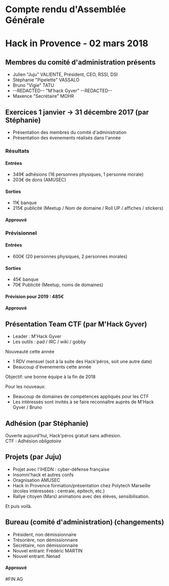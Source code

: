 # Compte rendu d'Assemblée Générale
# Hack in Provence - 02 mars 2018

## Membres du comité d'administration présents
- Julien "Juju" VALIENTE, Président, CEO, RSSI, DSI
- Stéphanie "Pipelette" VASSALO
- Bruno "Vigie" TATU
- --REDACTED-- "M'hack Gyver" --REDACTED--
- Maxence "Secrétaire" MOHR


## Exercices 1 janvier -> 31 décembre 2017 (par Stéphanie)
- Présentation des membres du comité d'administration
- Présentation des évenements réalisés dans l'année


### Résultats
#### Entrées

- 349€ adhésions (16 personnes physiques, 1 personne morale)
- 203€ de dons (AMUSEC)

#### Sorties

- 11€ banque
- 215€ publicité (Meetup / Nom de domaine / Roll UP / affiches / stickers)

#### Approuvé

### Prévisionnel

#### Entrées

- 600€ (20 personnes physiques, 2 personnes morales)

#### Sorties
- 45€ banque
- 70€ Publicité (Meetup, noms de domaines)

#### Prévision pour 2019 : 485€  
#### Approuvé



## Présentation Team CTF (par M'Hack Gyver)

- Leader : M'Hack Gyver
- Les outils : pad / IRC / wiki / gobby

Nouveauté cette année

- 1 RDV mensuel (soit à la suite des Hack'péros, soit une autre date)
- Beaucoup d'évenements cette année

Objectif: une bonne équipe à la fin de 2018


Pour les nouveaux:

- Beaucoup de domaines de compétences appliqués pour les CTF
- Les intéressés sont invités à se faire reconnaître auprès de M'Hack Gyver / Bruno


## Adhésion (par Stéphanie)
Ouverte aujourd'hui, Hack'péros gratuit sans adhésion.  
CTF : Adhésion *obligatoire*


## Projets (par Juju)

- Projet avec l'IHEDN : cyber-défense française
- Insomni'hack et autres confs
- Oragnisation AMUSEC
- Hack in Provence formation/présentation chez Polytech Marseille (écoles intéressées : centrale, épitech, etc.)
- Rallye citoyen (Mars) animations avec des élèves, sensibilisation.

Et puis voilà.


## Bureau (comité d'administration) (changements)
- Président, non démissionnaire
- Trésorière, non démissionnaire
- Secrétaire, non démissionnaire
- Nouvel entrant: Frédéric MARTIN
- Nouvel entrant: Nenad

#### Approuvé

#FIN AG



